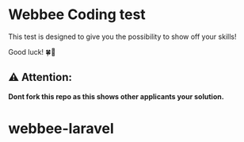 
# Webbee Coding test

This test is designed to give you the possibility to show off your skills!

Good luck! 🍀🚀

## ⚠️ Attention:
**Dont fork this repo as this shows other applicants your solution.**
# webbee-laravel
